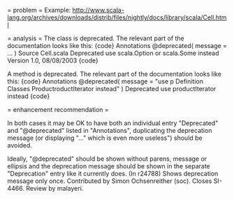 = problem =
Example: http://www.scala-lang.org/archives/downloads/distrib/files/nightly/docs/library/scala/Cell.html

= analysis =
The class is deprecated.
The relevant part of the documentation looks like this:
{code}
Annotations    @deprecated( message = ... ) 
Source         Cell.scala
Deprecated     use scala.Option or scala.Some instead
Version        1.0, 08/08/2003 
{code}

A method is deprecated.
The relevant part of the documentation looks like this:
{code}
Annotations    @deprecated( message = "use p
Definition Classes
    ProductroductIterator instead" ) 
Deprecated     use productIterator instead
{code}

= enhancement recommendation =

In both cases it may be OK to have both an individual entry "Deprecated" and "@deprecated" listed in "Annotations", duplicating the deprecation message (or displaying "..." which is even more useless") should be avoided.

Ideally, "@deprecated" should be shown without parens, message or ellipsis and the deprecation message should be shown in the separate "Deprecation" entry like it currently does.
(In r24788) Shows deprecation message only once. Contributed by Simon Ochsenreither (soc). Closes SI-4466. Review by malayeri.
